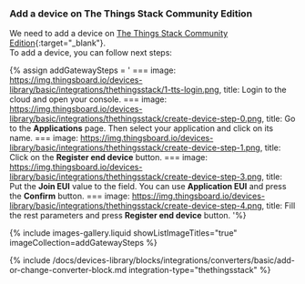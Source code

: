### Add a device on The Things Stack Community Edition

We need to add a device on [The Things Stack Community Edition](https://console.cloud.thethings.network){:target="_blank"}.  
To add a device, you can follow next steps:  

{% assign addGatewaySteps = '
    ===
        image: https://img.thingsboard.io/devices-library/basic/integrations/thethingsstack/1-tts-login.png,
        title: Login to the cloud and open your console.
    ===
        image: https://img.thingsboard.io/devices-library/basic/integrations/thethingsstack/create-device-step-0.png,
        title: Go to the **Applications** page. Then select your application and click on its name.
    ===
        image: https://img.thingsboard.io/devices-library/basic/integrations/thethingsstack/create-device-step-1.png,
        title: Click on the **Register end device** button.
    ===
        image: https://img.thingsboard.io/devices-library/basic/integrations/thethingsstack/create-device-step-3.png,
        title: Put the **Join EUI** value to the field. You can use **Application EUI** and press the **Confirm** button.
    ===
        image: https://img.thingsboard.io/devices-library/basic/integrations/thethingsstack/create-device-step-4.png,
        title: Fill the rest parameters and press **Register end device** button.
'%}

{% include images-gallery.liquid showListImageTitles="true" imageCollection=addGatewaySteps %}


{% include /docs/devices-library/blocks/integrations/converters/basic/add-or-change-converter-block.md integration-type="thethingsstack" %}